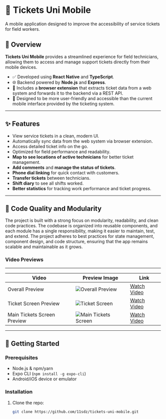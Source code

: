 # 🎫 Tickets Uni Mobile

A mobile application designed to improve the accessibility of service tickets for field workers.

## 📱 Overview

**Tickets Uni Mobile** provides a streamlined experience for field technicians, allowing them to access and manage support tickets directly from their mobile devices.

- ✅ Developed using **React Native** and **TypeScript**.
- 🌐 Backend powered by **Node.js** and **Express**.
- 🧩 Includes a **browser extension** that extracts ticket data from a web system and forwards it to the backend via a REST API.
- 🎯 Designed to be more user-friendly and accessible than the current mobile interface provided by the ticketing system.

---

## ✨ Features

- View service tickets in a clean, modern UI.
- Automatically sync data from the web system via browser extension.
- Access detailed ticket info on the go.
- Optimized for field performance and readability.
- **Map to see locations of active technicians** for better ticket management.
- **Add comments** and **manage the status of tickets**.
- **Phone dial linking** for quick contact with customers.
- **Transfer tickets** between technicians.
- **Shift diary** to see all shifts worked.
- **Better statistics** for tracking work performance and ticket progress.

---

## 🧹 Code Quality and Modularity

The project is built with a strong focus on modularity, readability, and clean code practices. The codebase is organized into reusable components, and each module has a single responsibility, making it easier to maintain, test, and extend. The project adheres to best practices for state management, component design, and code structure, ensuring that the app remains scalable and maintainable as it grows.

### Video Previews
---
| **Video**                | **Preview Image**                                           | **Link**                                                    |
|--------------------------|-------------------------------------------------------------|-------------------------------------------------------------|
| Overall Preview          | ![Overall Preview](https://img.youtube.com/vi/3NA6pqrUkiA/hqdefault.jpg) | [Watch Video](https://youtube.com/shorts/3NA6pqrUkiA?feature=share) |
| Ticket Screen Preview    | ![Ticket Screen](https://img.youtube.com/vi/cS91_n0GT3Y/hqdefault.jpg) | [Watch Video](https://youtube.com/shorts/cS91_n0GT3Y?feature=share) |
| Main Tickets Screen Preview | ![Main Tickets Screen](https://img.youtube.com/vi/xvY2gQ21zdw/hqdefault.jpg) | [Watch Video](https://www.youtube.com/watch?v=xvY2gQ21zdw) |


---

## 🚀 Getting Started

### Prerequisites

- Node.js & npm/yarn
- Expo CLI (`npm install -g expo-cli`)
- Android/iOS device or emulator

### Installation

1. Clone the repo:
   ```bash
   git clone https://github.com/11sdz/tickets-uni-mobile.git

